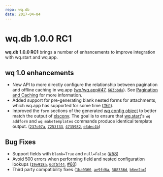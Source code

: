 ```yaml
---
repo: wq.db
date: 2017-04-04
---
```


# wq.db 1.0.0 RC1

**wq.db 1.0.0 RC1** brings a number of enhancements to improve integration with wq.start and wq.app.

## wq 1.0 enhancements
 * New API to more directly configure the relationship between pagination and offline caching in wq.app ([wq/wq.app#47](https://github.com/wq/wq.app/issues/47), [`663bbda`](https://github.com/wq/wq.db/commit/663bbda)).  See [Pagination and Caching](../config.md) for more information.
 * Added support for pre-generating blank nested forms for attachments, which wq.app has supported for some time ([#61](https://github.com/wq/wq.db/issues/61)).
 * Improved the `form` sections of the generated [wq config object](../config.md) to better match the output of [xlsconv](https://github.com/wq/xlsform-converter).  The goal is to ensure that [wq.start](../wq.create/index.md)'s `wq addform` and `wq maketemplates` commands produce identical template output.  ([`237c07a`](https://github.com/wq/wq.db/commit/237c07a), [`7253f33`](https://github.com/wq/wq.db/commit/7253f33), [`4735982`](https://github.com/wq/wq.db/commit/4735982), [`e3dec4b`](https://github.com/wq/wq.db/commit/e3dec4b))

## Bug Fixes
 * Support fields with `blank=True` and `null=False` ([#58](https://github.com/wq/wq.db/issues/58))
 * Avoid 500 errors when performing field and nested configuration lookups ([`19e918a`](https://github.com/wq/wq.db/commit/19e918a), [`6df5f44`](https://github.com/wq/wq.db/commit/6df5f44), [#60](https://github.com/wq/wq.db/issues/60))
 * Third party compatibility fixes ([`1ba0360`](https://github.com/wq/wq.db/commit/1ba0360), [`ae9fd6a`](https://github.com/wq/wq.db/commit/ae9fd6a), [`388336d`](https://github.com/wq/wq.db/commit/388336d), [`b6ee2ac`](https://github.com/wq/wq.db/commit/b6ee2ac))
